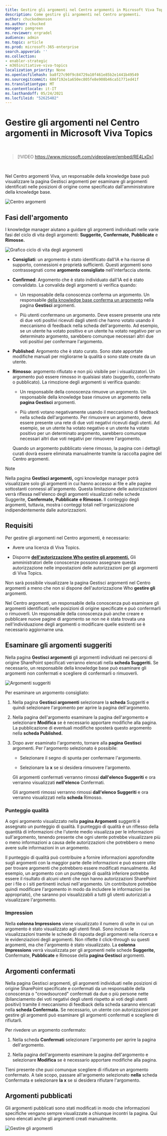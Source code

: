```yaml
---
title: Gestire gli argomenti nel Centro argomenti in Microsoft Viva Topics
description: Come gestire gli argomenti nel Centro argomenti.
author: chuckedmonson
ms.author: chucked
manager: pamgreen
ms.reviewer: ergradel
audience: admin
ms.topic: article
ms.prod: microsoft-365-enterprise
search.appverid: ''
ms.collection:
- enabler-strategic
- m365initiative-viva-topics
localization_priority: None
ms.openlocfilehash: ba8f27c90f9c84729a10f461e85b2e1441b49549
ms.sourcegitcommit: 686f192e1a650ec805fe8e908b46ca51771ed41f
ms.translationtype: MT
ms.contentlocale: it-IT
ms.lasthandoff: 05/24/2021
ms.locfileid: "52625402"
---
```

# <a name="manage-topics-in-the-topic-center-in-microsoft-viva-topics"></a>Gestire gli argomenti nel Centro argomenti in Microsoft Viva Topics

</br>

> [!VIDEO https://www.microsoft.com/videoplayer/embed/RE4LxDx]  

</br>

Nel Centro argomenti Viva, un responsabile  della knowledge base può visualizzare la pagina Gestisci argomenti per esaminare gli argomenti identificati nelle posizioni di origine come specificato dall'amministratore della knowledge base.  

   ![Centro argomenti](../media/knowledge-management/topic-center.png)  

## <a name="topic-stages"></a>Fasi dell'argomento

I knowledge manager aiutano a guidare gli argomenti individuati nelle varie fasi del ciclo di vita degli argomenti: **Suggerite,** **Confermate,** **Pubblicate** e **Rimosse.**

   ![Grafico ciclo di vita degli argomenti](../media/knowledge-management/topic-lifecycle.png) 

- **Consigliati**: un argomento è stato identificato dall'IA e ha risorse di supporto, connessioni e proprietà sufficienti. Questi argomenti sono contrassegnati come **argomento consigliato** nell'interfaccia utente.

- **Confirmed**: Argomento che è stato individuato dall'IA ed è stato convalidato. La convalida degli argomenti si verifica quando:

   - Un responsabile della conoscenza conferma un argomento. Un responsabile [della knowledge base conferma un argomento](manage-topics.md#confirmed-topics) nella pagina **Gestisci** argomenti.

   - Più utenti confermano un argomento. Deve essere presente una rete di due voti positivi ricevuti dagli utenti che hanno votato usando il meccanismo di feedback nella scheda dell'argomento. Ad esempio, se un utente ha votato positivo e un utente ha votato negativo per un determinato argomento, sarebbero comunque necessari altri due voti positivi per confermare l'argomento.
 
- **Published**: Argomento che è stato curato. Sono state apportate modifiche manuali per migliorarne la qualità o sono state create da un utente.

- **Rimosso**: argomento rifiutato e non più visibile per i visualizzatori. Un argomento può essere rimosso in qualsiasi stato (suggerito, confermato o pubblicato). La rimozione degli argomenti si verifica quando:

   - Un responsabile della conoscenza rimuove un argomento. Un responsabile della knowledge base rimuove un argomento nella **pagina Gestisci** argomenti.

   - Più utenti votano negativamente usando il meccanismo di feedback nella scheda dell'argomento. Per rimuovere un argomento, deve essere presente una rete di due voti negativi ricevuti dagli utenti. Ad esempio, se un utente ha votato negativo e un utente ha votato positivo per un determinato argomento, sarebbero comunque necessari altri due voti negativi per rimuovere l'argomento.

  Quando un argomento pubblicato viene rimosso, la pagina con i dettagli curati dovrà essere eliminata manualmente tramite la raccolta pagine del Centro argomenti.

> [!Note] 
> Nella pagina **Gestisci argomenti,** ogni knowledge manager potrà visualizzare solo gli argomenti in cui hanno accesso ai file e alle pagine sottostanti connessi all'argomento. Questa limitazione delle autorizzazioni verrà riflessa nell'elenco degli argomenti visualizzati nelle schede Suggerite, **Confermate,** **Pubblicate** **e Rimosse.** Il conteggio degli argomenti, tuttavia, mostra i conteggi totali nell'organizzazione indipendentemente dalle autorizzazioni.

## <a name="requirements"></a>Requisiti

Per gestire gli argomenti nel Centro argomenti, è necessario:
- Avere una licenza di Viva Topics.

- Disporre [**dell'autorizzazione Who gestire gli argomenti.**](./topic-experiences-user-permissions.md) Gli amministratori delle conoscenze possono assegnare questa autorizzazione nelle impostazioni delle autorizzazioni per gli argomenti di Viva Topics. 

Non sarà possibile visualizzare  la pagina Gestisci argomenti nel Centro argomenti a meno che non si dispone dell'autorizzazione Who **gestire gli** argomenti.

Nel Centro argomenti, un responsabile della conoscenza può esaminare gli argomenti identificati nelle posizioni di origine specificate e può confermarli o rimuoverli. Un responsabile della conoscenza può anche creare e pubblicare nuove pagine di argomento se non ne è stata trovata una nell'individuazione degli argomenti o modificare quelle esistenti se è necessario aggiornarne una.

## <a name="review-suggested-topics"></a>Esaminare gli argomenti suggeriti

Nella pagina **Gestisci argomenti** gli argomenti individuati nei percorsi di origine SharePoint specificati verranno elencati nella **scheda Suggeriti.** Se necessario, un responsabile della knowledge base può esaminare gli argomenti non confermati e scegliere di confermarli o rimuoverli.

   ![Argomenti suggeriti](../media/knowledge-management/quality-score.png) 

Per esaminare un argomento consigliato:

1. Nella pagina **Gestisci argomenti** selezionare la **scheda** Suggeriti e quindi selezionare l'argomento per aprire la pagina dell'argomento.

2. Nella pagina dell'argomento esaminare la pagina dell'argomento e selezionare **Modifica** se è necessario apportare modifiche alla pagina. La pubblicazione di eventuali modifiche sposterà questo argomento nella **scheda Published.**

3. Dopo aver esaminato l'argomento, tornare alla **pagina Gestisci** argomenti. Per l'argomento selezionato è possibile:

   - Selezionare il segno di spunta per confermare l'argomento.
    
   - Selezionare la **x** se si desidera rimuovere l'argomento.

    Gli argomenti confermati verranno rimossi **dall'elenco Suggeriti** e ora verranno visualizzati **nell'elenco** Confermati.

    Gli argomenti rimossi verranno rimossi **dall'elenco Suggeriti** e ora verranno visualizzati nella **scheda** Rimosso.

### <a name="quality-score"></a>Punteggio qualità

A ogni argomento visualizzato nella **pagina Argomenti** suggeriti è assegnato un punteggio di qualità. Il punteggio di qualità è un riflesso della quantità di informazioni che l'utente medio visualizza per le informazioni sull'argomento, tenendo presente che ogni utente potrebbe visualizzare più o meno informazioni a causa delle autorizzazioni che potrebbero o meno avere sulle informazioni in un argomento. 

Il punteggio di qualità può contribuire a fornire informazioni approfondite sugli argomenti con la maggior parte delle informazioni e può essere utile per trovare argomenti che potrebbero essere modificati manualmente. Ad esempio, un argomento con un punteggio di qualità inferiore potrebbe essere il risultato di alcuni utenti che non hanno autorizzazioni SharePoint per i file o i siti pertinenti inclusi nell'argomento. Un contributore potrebbe quindi modificare l'argomento in modo da includere le informazioni (se appropriato), che saranno poi visualizzabili a tutti gli utenti autorizzati a visualizzare l'argomento.

### <a name="impressions"></a>Impression

Nella **colonna Impressions** viene visualizzato il numero di volte in cui un argomento è stato visualizzato agli utenti finali. Sono incluse le visualizzazioni tramite le schede di risposta degli argomenti nella ricerca e le evidenziazioni degli argomenti. Non riflette il click-through su questi argomenti, ma che l'argomento è stato visualizzato. La **colonna Impressions** verrà visualizzata per gli argomenti nelle  schede **Suggerite,** Confermate, **Pubblicate** e Rimosse della **pagina Gestisci** argomenti. 

## <a name="confirmed-topics"></a>Argomenti confermati

Nella  pagina Gestisci argomenti, gli argomenti individuati nelle posizioni di origine SharePoint specificate e confermati da un responsabile della conoscenza o "crowdsourced" confermati da due o più persone nette (bilanciamento dei voti negativi degli utenti rispetto ai voti degli utenti positivi) tramite il meccanismo di feedback della scheda saranno elencati nella **scheda Confermata.** Se necessario, un utente con autorizzazioni per gestire gli argomenti può esaminare gli argomenti confermati e scegliere di rifiutarli.

Per rivedere un argomento confermato:

1. Nella scheda **Confermati** selezionare l'argomento per aprire la pagina dell'argomento.

2. Nella pagina dell'argomento esaminare la pagina dell'argomento e selezionare **Modifica** se è necessario apportare modifiche alla pagina.

Tieni presente che puoi comunque scegliere di rifiutare un argomento confermato. A tale scopo, passare all'argomento selezionato **nella** scheda Confermata e selezionare **la x** se si desidera rifiutare l'argomento.

## <a name="published-topics"></a>Argomenti pubblicati

Gli argomenti pubblicati sono stati modificati in modo che informazioni specifiche vengano sempre visualizzate a chiunque incontri la pagina. Qui sono elencati anche gli argomenti creati manualmente.

   ![Gestire gli argomenti](../media/knowledge-management/manage-topics-new.png)
